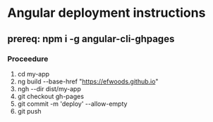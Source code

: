 # Angular deployment instructions
## prereq: npm i -g angular-cli-ghpages

### Proceedure
1. cd my-app
2. ng build --base-href "https://efwoods.github.io"
3. ngh --dir dist/my-app
4. git checkout gh-pages
5. git commit -m 'deploy' --allow-empty
6. git push